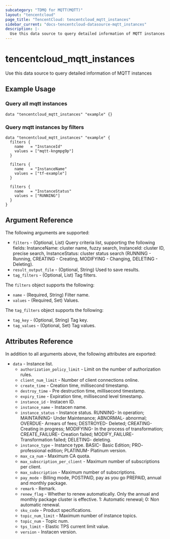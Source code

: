 ```yaml
---
subcategory: "TDMQ for MQTT(MQTT)"
layout: "tencentcloud"
page_title: "TencentCloud: tencentcloud_mqtt_instances"
sidebar_current: "docs-tencentcloud-datasource-mqtt_instances"
description: |-
  Use this data source to query detailed information of MQTT instances
---
```


# tencentcloud_mqtt_instances

Use this data source to query detailed information of MQTT instances

## Example Usage

### Query all mqtt instances

```hcl
data "tencentcloud_mqtt_instances" "example" {}
```

### Query mqtt instances by filters

```hcl
data "tencentcloud_mqtt_instances" "example" {
  filters {
    name   = "InstanceId"
    values = ["mqtt-kngmpg9p"]
  }

  filters {
    name   = "InstanceName"
    values = ["tf-example"]
  }

  filters {
    name   = "InstanceStatus"
    values = ["RUNNING"]
  }
}
```

## Argument Reference

The following arguments are supported:

* `filters` - (Optional, List) Query criteria list, supporting the following fields: InstanceName: cluster name, fuzzy search, InstanceId: cluster ID, precise search, InstanceStatus: cluster status search (RUNNING - Running, CREATING - Creating, MODIFYING - Changing, DELETING - Deleting).
* `result_output_file` - (Optional, String) Used to save results.
* `tag_filters` - (Optional, List) Tag filters.

The `filters` object supports the following:

* `name` - (Required, String) Filter name.
* `values` - (Required, Set) Values.

The `tag_filters` object supports the following:

* `tag_key` - (Optional, String) Tag key.
* `tag_values` - (Optional, Set) Tag values.

## Attributes Reference

In addition to all arguments above, the following attributes are exported:

* `data` - Instance list.
  * `authorization_policy_limit` - Limit on the number of authorization rules.
  * `client_num_limit` - Number of client connections online.
  * `create_time` - Creation time, millisecond timestamp.
  * `destroy_time` - Pre destruction time, millisecond timestamp.
  * `expiry_time` - Expiration time, millisecond level timestamp.
  * `instance_id` - Instacen ID.
  * `instance_name` - Instacen name.
  * `instance_status` - Instance status. RUNNING- In operation; MAINTAINING- Under Maintenance; ABNORMAL- abnormal; OVERDUE- Arrears of fees; DESTROYED- Deleted; CREATING- Creating in progress; MODIFYING- In the process of transformation; CREATE_FAILURE- Creation failed; MODIFY_FAILURE- Transformation failed; DELETING- deleting.
  * `instance_type` - Instance type. BASIC- Basic Edition; PRO- professional edition; PLATINUM- Platinum version.
  * `max_ca_num` - Maximum CA quota.
  * `max_subscription_per_client` - Maximum number of subscriptions per client.
  * `max_subscription` - Maximum number of subscriptions.
  * `pay_mode` - Billing mode, POSTPAID, pay as you go PREPAID, annual and monthly package.
  * `remark` - Remark.
  * `renew_flag` - Whether to renew automatically. Only the annual and monthly package cluster is effective. 1: Automatic renewal; 0: Non automatic renewal.
  * `sku_code` - Product specifications.
  * `topic_num_limit` - Maximum number of instance topics.
  * `topic_num` - Topic num.
  * `tps_limit` - Elastic TPS current limit value.
  * `version` - Instacen version.


